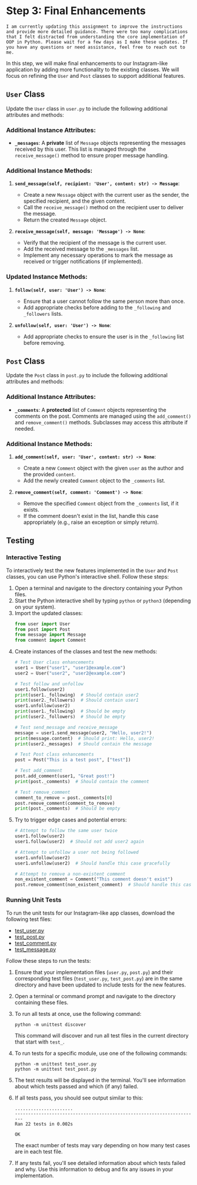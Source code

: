 # Step 3: Final Enhancements

```{warning}
I am currently updating this assignment to improve the instructions and provide more detailed guidance. There were too many complications that I felt distracted from understanding the core implementation of OOP in Python. Please wait for a few days as I make these updates. If you have any questions or need assistance, feel free to reach out to me.
```

In this step, we will make final enhancements to our Instagram-like application by adding more functionality to the existing classes. We will focus on refining the `User` and `Post` classes to support additional features.

## `User` Class

Update the `User` class in `user.py` to include the following additional attributes and methods:

### Additional Instance Attributes:

- **`_messages`**: A **private** list of `Message` objects representing the messages received by this user. This list is managed through the `receive_message()` method to ensure proper message handling.

### Additional Instance Methods:

1. **`send_message(self, recipient: 'User', content: str) -> Message`**: 
   - Create a new `Message` object with the current user as the sender, the specified recipient, and the given content.
   - Call the `receive_message()` method on the recipient user to deliver the message.
   - Return the created `Message` object.

2. **`receive_message(self, message: 'Message') -> None`**: 
   - Verify that the recipient of the message is the current user.
   - Add the received message to the `_messages` list.
   - Implement any necessary operations to mark the message as received or trigger notifications (if implemented).

### Updated Instance Methods:

1. **`follow(self, user: 'User') -> None`**: 
   - Ensure that a user cannot follow the same person more than once.
   - Add appropriate checks before adding to the `_following` and `_followers` lists.

2. **`unfollow(self, user: 'User') -> None`**: 
   - Add appropriate checks to ensure the user is in the `_following` list before removing.

## `Post` Class

Update the `Post` class in `post.py` to include the following additional attributes and methods:

### Additional Instance Attributes:

- **`_comments`**: A **protected** list of `Comment` objects representing the comments on the post. Comments are managed using the `add_comment()` and `remove_comment()` methods. Subclasses may access this attribute if needed.

### Additional Instance Methods:

1. **`add_comment(self, user: 'User', content: str) -> None`**: 
   - Create a new `Comment` object with the given `user` as the author and the provided `content`.
   - Add the newly created `Comment` object to the `_comments` list.

2. **`remove_comment(self, comment: 'Comment') -> None`**: 
   - Remove the specified `Comment` object from the `_comments` list, if it exists.
   - If the comment doesn't exist in the list, handle this case appropriately (e.g., raise an exception or simply return).


## Testing

### Interactive Testing

To interactively test the new features implemented in the `User` and `Post` classes, you can use Python's interactive shell. Follow these steps:

1. Open a terminal and navigate to the directory containing your Python files.
2. Start the Python interactive shell by typing `python` or `python3` (depending on your system).
3. Import the updated classes:
   ```python
   from user import User
   from post import Post
   from message import Message
   from comment import Comment
   ```
4. Create instances of the classes and test the new methods:
   ```python
   # Test User class enhancements
   user1 = User("user1", "user1@example.com")
   user2 = User("user2", "user2@example.com")
   
   # Test follow and unfollow
   user1.follow(user2)
   print(user1._following)  # Should contain user2
   print(user2._followers)  # Should contain user1
   user1.unfollow(user2)
   print(user1._following)  # Should be empty
   print(user2._followers)  # Should be empty
   
   # Test send_message and receive_message
   message = user1.send_message(user2, "Hello, user2!")
   print(message.content)  # Should print: Hello, user2!
   print(user2._messages)  # Should contain the message
   
   # Test Post class enhancements
   post = Post("This is a test post", ["test"])
   
   # Test add_comment
   post.add_comment(user1, "Great post!")
   print(post._comments)  # Should contain the comment
   
   # Test remove_comment
   comment_to_remove = post._comments[0]
   post.remove_comment(comment_to_remove)
   print(post._comments)  # Should be empty
   ```
5. Try to trigger edge cases and potential errors:
   ```python
   # Attempt to follow the same user twice
   user1.follow(user2)
   user1.follow(user2)  # Should not add user2 again
   
   # Attempt to unfollow a user not being followed
   user1.unfollow(user2)
   user1.unfollow(user2)  # Should handle this case gracefully
   
   # Attempt to remove a non-existent comment
   non_existent_comment = Comment("This comment doesn't exist")
   post.remove_comment(non_existent_comment)  # Should handle this case gracefully
   ```

### Running Unit Tests

To run the unit tests for our Instagram-like app classes, download the following test files:

- [test_user.py](./test_user.py)
- [test_post.py](./test_post.py)
- [test_comment.py](./test_comment.py)
- [test_message.py](./test_message.py)

Follow these steps to run the tests:

1. Ensure that your implementation files (`user.py`, `post.py`) and their corresponding test files (`test_user.py`, `test_post.py`) are in the same directory and have been updated to include tests for the new features.

2. Open a terminal or command prompt and navigate to the directory containing these files.

3. To run all tests at once, use the following command:
   ```
   python -m unittest discover
   ```
   This command will discover and run all test files in the current directory that start with `test_`.

4. To run tests for a specific module, use one of the following commands:
   ```
   python -m unittest test_user.py
   python -m unittest test_post.py
   ```

5. The test results will be displayed in the terminal. You'll see information about which tests passed and which (if any) failed.

6. If all tests pass, you should see output similar to this:
   ```
   ......................
   ----------------------------------------------------------------------
   Ran 22 tests in 0.002s

   OK
   ```
   The exact number of tests may vary depending on how many test cases are in each test file.

7. If any tests fail, you'll see detailed information about which tests failed and why. Use this information to debug and fix any issues in your implementation.
